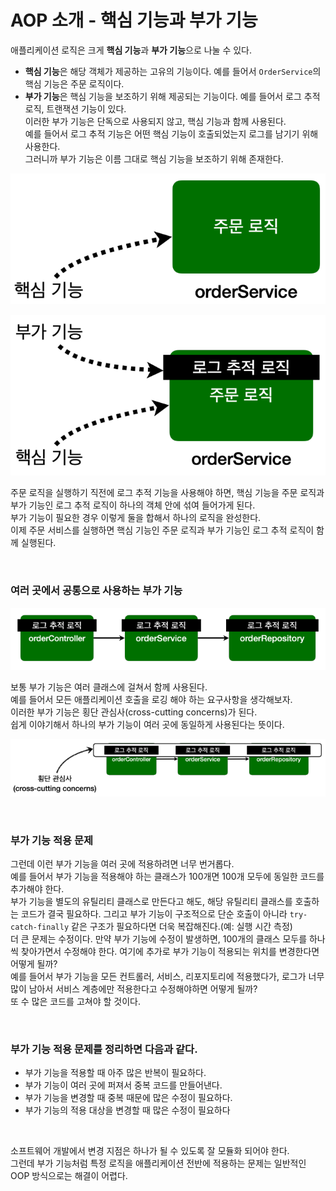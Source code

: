 # AOP 소개 - 핵심 기능과 부가 기능

애플리케이션 로직은 크게 **핵심 기능**과 **부가 기능**으로 나눌 수 있다.

* **핵심 기능**은 해당 객체가 제공하는 고유의 기능이다. 예를 들어서 ```OrderService```의 핵심 기능은 주문 로직이다.
* **부가 기능**은 핵심 기능을 보조하기 위해 제공되는 기능이다. 예를 들어서 로그 추적 로직, 트랜잭션 기능이 있다.<br>
  이러한 부가 기능은 단독으로 사용되지 않고, 핵심 기능과 함께 사용된다.<br>
  예를 들어서 로그 추적 기능은 어떤 핵심 기능이 호출되었는지 로그를 남기기 위해 사용한다.<br>
  그러니까 부가 기능은 이름 그대로 핵심 기능을 보조하기 위해 존재한다.

![core features and additional features](1.core%20features%20and%20additional%20features1.PNG)

![core features and additional features](1.core%20features%20and%20additional%20features2.PNG)

주문 로직을 실행하기 직전에 로그 추적 기능을 사용해야 하면, 핵심 기능을 주문 로직과 부가 기능인 로그 추적 로직이 하나의 객체 안에 섞여 들어가게 된다.<br>
부가 기능이 필요한 경우 이렇게 둘을 합해서 하나의 로직을 완성한다.<br>
이제 주문 서비스를 실행하면 핵심 기능인 주문 로직과 부가 기능인 로그 추적 로직이 함께 실행된다.

<br>

### 여러 곳에서 공통으로 사용하는 부가 기능

![core features and additional features](1.core%20features%20and%20additional%20features3.PNG)

보통 부가 기능은 여러 클래스에 걸쳐서 함께 사용된다.<br>
예를 들어서 모든 애플리케이션 호출을 로깅 해야 하는 요구사항을 생각해보자.<br>
이러한 부가 기능은 횡단 관심사(cross-cutting concerns)가 된다.<br>
쉽게 이야기해서 하나의 부가 기능이 여러 곳에 동일하게 사용된다는 뜻이다.

![core features and additional features](1.core%20features%20and%20additional%20features4.PNG)

<br>

### 부가 기능 적용 문제

그런데 이런 부가 기능을 여러 곳에 적용하려면 너무 번거롭다.<br>
예를 들어서 부가 기능을 적용해야 하는 클래스가 100개면 100개 모두에 동일한 코드를 추가해야 한다.<br>
부가 기능을 별도의 유틸리티 클래스로 만든다고 해도, 해당 유틸리티 클래스를 호출하는 코드가 결국 필요하다.
그리고 부가 기능이 구조적으로 단순 호출이 아니라 ```try-catch-finally``` 같은 구조가 필요하다면 더욱 복잡해진다.(예: 실행 시간 측정)<br>
더 큰 문제는 수정이다. 만약 부가 기능에 수정이 발생하면, 100개의 클래스 모두를 하나씩 찾아가면서 수정해야 한다.
여기에 추가로 부가 기능이 적용되는 위치를 변경한다면 어떻게 될까?<br>
예를 들어서 부가 기능을 모든 컨트롤러, 서비스, 리포지토리에 적용했다가, 로그가 너무 많이 남아서 서비스 계층에만 적용한다고 수정해야하면 어떻게 될까?<br>
또 수 많은 코드를 고쳐야 할 것이다.

<br>

### 부가 기능 적용 문제를 정리하면 다음과 같다.
* 부가 기능을 적용할 때 아주 많은 반복이 필요하다.
* 부가 기능이 여러 곳에 퍼져서 중복 코드를 만들어낸다.
* 부가 기능을 변경할 때 중복 때문에 많은 수정이 필요하다.
* 부가 기능의 적용 대상을 변경할 때 많은 수정이 필요하다

<br>

소프트웨어 개발에서 변경 지점은 하나가 될 수 있도록 잘 모듈화 되어야 한다.<br>
그런데 부가 기능처럼 특정 로직을 애플리케이션 전반에 적용하는 문제는 일반적인 OOP 방식으로는 해결이 어렵다.